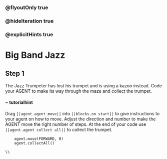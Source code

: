 ### @flyoutOnly true
### @hideIteration true
### @explicitHints true

# Big Band Jazz

## Step 1
The Jazz Trumpeter has lost his trumpet and is using a kazoo instead. Code your AGENT to make its way through the maze and collect the trumpet.


#### ~ tutorialhint 
Drag ``||agent.agent move||`` into ``||blocks.on start||`` to give instructions to your agent on how to move. Adjust the direction and number to make the AGENT move the right number of steps. At the end of your code use ``||agent.agent collect all||`` to collect the trumpet.

```ghost
    agent.move(FORWARD, 0)
    agent.collectAll()
```
```template
\\
```
```package
```
